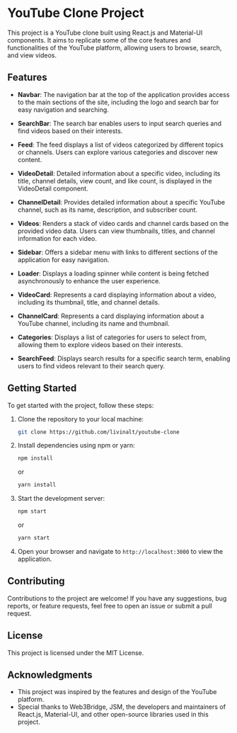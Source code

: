 # YouTube Clone Project

This project is a YouTube clone built using React.js and Material-UI components. It aims to replicate some of the core features and functionalities of the YouTube platform, allowing users to browse, search, and view videos.

## Features

- **Navbar**: The navigation bar at the top of the application provides access to the main sections of the site, including the logo and search bar for easy navigation and searching.
  
- **SearchBar**: The search bar enables users to input search queries and find videos based on their interests.
  
- **Feed**: The feed displays a list of videos categorized by different topics or channels. Users can explore various categories and discover new content.
  
- **VideoDetail**: Detailed information about a specific video, including its title, channel details, view count, and like count, is displayed in the VideoDetail component.
  
- **ChannelDetail**: Provides detailed information about a specific YouTube channel, such as its name, description, and subscriber count.
  
- **Videos**: Renders a stack of video cards and channel cards based on the provided video data. Users can view thumbnails, titles, and channel information for each video.
  
- **Sidebar**: Offers a sidebar menu with links to different sections of the application for easy navigation.
  
- **Loader**: Displays a loading spinner while content is being fetched asynchronously to enhance the user experience.
  
- **VideoCard**: Represents a card displaying information about a video, including its thumbnail, title, and channel details.
  
- **ChannelCard**: Represents a card displaying information about a YouTube channel, including its name and thumbnail.
  
- **Categories**: Displays a list of categories for users to select from, allowing them to explore videos based on their interests.
  
- **SearchFeed**: Displays search results for a specific search term, enabling users to find videos relevant to their search query.

## Getting Started

To get started with the project, follow these steps:

1. Clone the repository to your local machine:

   ```bash
   git clone https://github.com/livinalt/youtube-clone
   ```

2. Install dependencies using npm or yarn:

   ```bash
   npm install
   ```

   or

   ```bash
   yarn install
   ```

3. Start the development server:

   ```bash
   npm start
   ```

   or

   ```bash
   yarn start
   ```

4. Open your browser and navigate to `http://localhost:3000` to view the application.

## Contributing

Contributions to the project are welcome! If you have any suggestions, bug reports, or feature requests, feel free to open an issue or submit a pull request.

## License

This project is licensed under the MIT License.

## Acknowledgments

- This project was inspired by the features and design of the YouTube platform.
- Special thanks to Web3Bridge, JSM, the developers and maintainers of React.js, Material-UI, and other open-source libraries used in this project.

